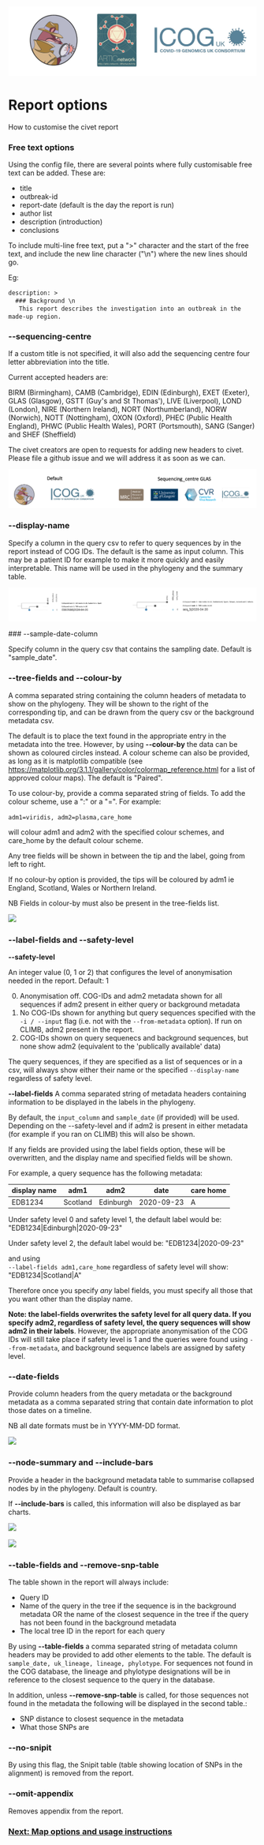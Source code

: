 ![](./doc_figures/website_header.png)

# Report options
How to customise the civet report

### Free text options

Using the config file, there are several points where fully customisable free text can be added.
These are: 
- title
- outbreak-id
- report-date (default is the day the report is run) 
- author list 
- description (introduction)
- conclusions

To include multi-line free text, put a ">" character and the start of the free text, and include the new line character ("\n") where the new lines should go.

Eg:
```
description: > 
  ### Background \n
   This report describes the investigation into an outbreak in the made-up region.
```

### --sequencing-centre

If a custom title is not specified, it will also add the sequencing centre four letter abbreviation into the title.

Current accepted headers are:

BIRM (Birmingham), CAMB (Cambridge), EDIN (Edinburgh), EXET (Exeter), GLAS (Glasgow), GSTT (Guy's and St Thomas'), LIVE (Liverpool), LOND (London), NIRE (Northern Ireland), NORT (Northumberland), NORW (Norwich), NOTT (Nottingham), OXON (Oxford), PHEC (Public Health England), PHWC (Public Health Wales), PORT (Portsmouth), SANG (Sanger) and SHEF (Sheffield)

The civet creators are open to requests for adding new headers to civet. Please file a github issue and we will address it as soon as we can.

![](doc_figures/header_example.png)

### --display-name

Specify a column in the query csv to refer to query sequences by in the report instead of COG IDs. The default is the same as input column. This may be a patient ID for example to make it more quickly and easily interpretable. This name will be used in the phylogeny and the summary table.

![](doc_figures/display_name.png)

### --sample-date-column

Specify column in the query csv that contains the sampling date. Default is "sample_date". 

### --tree-fields and --colour-by

A comma separated string containing the column headers of metadata to show on the phylogeny. They will be shown to the right of the corresponding tip, and can be drawn from the query csv or the background metadata csv. 

The default is to place the text found in the appropriate entry in the metadata into the tree. However, by using **--colour-by** the data can be shown as coloured circles instead. A colour scheme can also be provided, as long as it is matplotlib compatible (see https://matplotlib.org/3.1.1/gallery/color/colormap_reference.html for a list of approved colour maps). The default is "Paired".

To use colour-by, provide a comma separated string of fields. To add the colour scheme, use a ":" or a "=". For example:

```adm1=viridis, adm2=plasma,care_home```

will colour adm1 and adm2 with the specified colour schemes, and care_home by the default colour scheme. 

Any tree fields will be shown in between the tip and the label, going from left to right.

If no colour-by option is provided, the tips will be coloured by adm1 ie England, Scotland, Wales or Northern Ireland.

NB Fields in colour-by must also be present in the tree-fields list.

![](doc_figures/tree_fields_graphic_dict.png)

### --label-fields and --safety-level

<strong>--safety-level</strong>

An integer value (0, 1 or 2) that configures the level of anonymisation needed in the report. Default: 1

0) Anonymisation off. COG-IDs and adm2 metadata shown for all sequences if adm2 present in either query or background metadata
1) No COG-IDs shown for anything but query sequences specified with the `-i / --input` flag (i.e. not with the `--from-metadata` option). If run on CLIMB, adm2 present in the report. 
2) COG-IDs shown on query sequenecs and background sequences, but none show adm2 (equivalent to the 'publically available' data)

The query sequences, if they are specified as a list of sequences or in a csv, will always show either their name or the specified `--display-name` regardless of safety level.

<strong>--label-fields</strong> 
A comma separated string of metadata headers containing information to be displayed in the labels in the phylogeny.

By default, the `input_column` and `sample_date` (if provided) will be used. Depending on the --safety-level and if adm2 is present in either metadata (for example if you ran on CLIMB) this will also be shown. 

If any fields are provided using the label fields option, these will be overwritten, and the display name and specified fields will be shown. 

For example, a query sequence has the following metadata:

| display name | adm1 | adm2 | date | care home | 
| --- | --- | --- | --- | --- |
| EDB1234 | Scotland | Edinburgh | 2020-09-23 | A | 

Under safety level 0 and safety level 1, the default label would be:
"EDB1234|Edinburgh|2020-09-23"

Under safety level 2, the default label would be:
"EDB1234|2020-09-23"

and using  
```--label-fields adm1,care_home``` 
regardless of safety level will show:
"EDB1234|Scotland|A"

Therefore once you specify *any* label fields, you must specify all those that you want other than the display name.

**Note: the label-fields overwrites the safety level for all query data. If you specify adm2, regardless of safety level, the query sequences will show adm2 in their labels**. However, the appropriate anonymisation of the COG IDs will still take place if safety level is 1 and the queries were found using `--from-metadata`, and background sequence labels are assigned by safety level.

### --date-fields

Provide column headers from the query metadata or the background metadata as a comma separated string that contain date information to plot those dates on a timeline. 

NB all date formats must be in YYYY-MM-DD format.

![](doc_figures/date_figure.png)

### --node-summary and --include-bars

Provide a header in the background metadata table to summarise collapsed nodes by in the phylogeny. Default is country.

If **--include-bars** is called, this information will also be displayed as bar charts.

![](doc_figures/node_summary.png)

![](doc_figures/include_bars.png)


### --table-fields and --remove-snp-table

The table shown in the report will always include:
- Query ID
- Name of the query in the tree if the sequence is in the background metadata OR the name of the closest sequence in the tree if the query has not been found in the background metadata
- The local tree ID in the report for each query

By using **--table-fields** a comma separated string of metadata column headers may be provided to add other elements to the table. The default is `sample_date, uk_lineage, lineage, phylotype`. For sequences not found in the COG database, the lineage and phylotype designations will be in reference to the closest sequence to the query in the database.

In addition, unless **--remove-snp-table** is called, for those sequences not found in the metadata the following will be displayed in the second table.:
- SNP distance to closest sequence in the metadata
- What those SNPs are

### --no-snipit

By using this flag, the Snipit table (table showing location of SNPs in the alignment) is removed from the report.

### --omit-appendix

Removes appendix from the report. 



### [Next: Map options and usage instructions](./map_option_docs.md)
